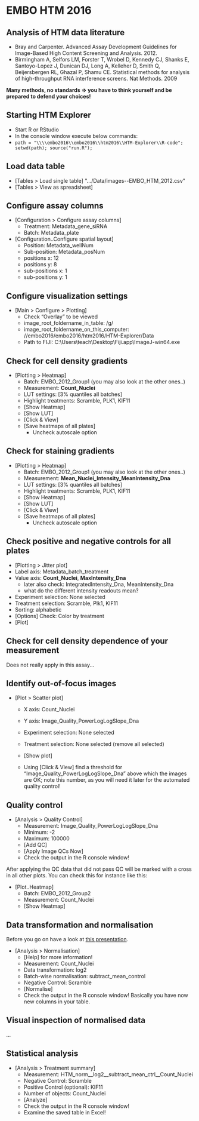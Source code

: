 # EMBO HTM 2016

## Analysis of HTM data literature

- Bray and Carpenter. Advanced Assay Development Guidelines for Image-Based High Content Screening and Analysis. 2012. 
- Birmingham A, Selfors LM, Forster T, Wrobel D, Kennedy CJ, Shanks E, Santoyo-Lopez J, Dunican DJ, Long A, Kelleher D, Smith Q, Beijersbergen RL, Ghazal P, Shamu CE. Statistical methods for analysis of high-throughput RNA interference screens. Nat Methods. 2009

**Many methods, no standards => you have to think yourself and be prepared to defend your choices!**

## Starting HTM Explorer

- Start R or RStudio
- In the console window execute below commands:
- `path = "\\\\embo2016\\embo2016\\htm2016\\HTM-Explorer\\R-code"; setwd(path); source("run.R");`

## Load data table

- [Tables > Load single table] "…/Data/images--EMBO_HTM_2012.csv"
- [Tables > View as spreadsheet]

## Configure assay columns

- [Configuration > Configure assay columns]
  - Treatment: Metadata_gene_siRNA
  - Batch: Metadata_plate
- [Configuration..Configure spatial layout]
  - Position: Metadata_wellNum
  - Sub-position: Metadata_posNum
  - positions x: 12
  - positions y: 8
  - sub-positions x: 1
  - sub-positions y: 1
  
## Configure visualization settings

- [Main > Configure > Plotting]
  - Check “Overlay” to be viewed
  - image_root_foldername_in_table: /g/
  - image_root_foldername_on_this_computer: //embo2016/embo2016/htm2016/HTM-Explorer/Data
  - Path to FIJI: C:\Users\teach\Desktop\Fiji.app\ImageJ-win64.exe


## Check for cell density gradients

- [Plotting > Heatmap]
  - Batch: EMBO_2012_Group1  (you may also look at the other ones..)
  - Measurement: **Count_Nuclei**
  - LUT settings: [3% quantiles all batches]
  - Highlight treatments: Scramble, PLK1, KIF11
  - [Show Heatmap] 
  - [Show LUT]
  - [Click & View]
  - [Save heatmaps of all plates]
     - Uncheck autoscale option 

## Check for staining gradients

- [Plotting > Heatmap]
  - Batch: EMBO_2012_Group1  (you may also look at the other ones..)
  - Measurement: **Mean_Nuclei_Intensity_MeanIntensity_Dna**
  - LUT settings: [3% quantiles all batches]
  - Highlight treatments: Scramble, PLK1, KIF11
  - [Show Heatmap] 
  - [Show LUT]
  - [Click & View]
  - [Save heatmaps of all plates]
     - Uncheck autoscale option 

## Check positive and negative controls for all plates

- [Plotting > Jitter plot]
- Label axis: Metadata_batch_treatment
- Value axis: **Count_Nuclei**, **MaxIntensity_Dna**
  - later also check: IntegratedIntensity_Dna, MeanIntensity_Dna
  - what do the different intensity readouts mean?
- Experiment selection: None selected
- Treatment selection: Scramble, Plk1, KIF11
- Sorting: alphabetic
- [Options] Check: Color by treatment
- [Plot]

## Check for cell density dependence of your measurement

Does not really apply in this assay...



## Identify out-of-focus images

- [Plot > Scatter plot]
  - X axis: Count_Nuclei
  - Y axis: Image_Quality_PowerLogLogSlope_Dna
  - Experiment selection: None selected
  - Treatment selection: None selected (remove all selected)
  - [Show plot]

  - Using [Click & View] find a threshold for “Image_Quality_PowerLogLogSlope_Dna” above which the images are OK; note this number, as you will need it later for the automated quality control!



## Quality control

- [Analysis > Quality Control]
  - Measurement: Image_Quality_PowerLogLogSlope_Dna
  - Minimum: -2
  - Maximum: 100000
  - [Add QC]
  - [Apply Image QCs Now] 
  - Check the output in the R console window!
  
After applying the QC data that did not pass QC will be marked with a cross in all other plots. You can check this for instance like this:

- [Plot..Heatmap]
  - Batch: EMBO_2012_Group2
  - Measurement: Count_Nuclei
  - [Show Heatmap]


## Data transformation and normalisation 


Before you go on have a look at [this presentation](https://github.com/tischi/presentation-biostatistics).

- [Analysis > Normalisation]
  - [Help] for more information!
  - Measurement: Count_Nuclei
  - Data transformation: log2
  - Batch-wise normalisation: subtract_mean_control
  - Negative Control: Scramble
  - [Normalise]
  - Check the output in the R console window! Basically you have now new columns in your table.

## Visual inspection of normalised data

...

## Statistical analysis

- [Analysis > Treatment summary]
  - Measurement: HTM_norm__log2__subtract_mean_ctrl__Count_Nuclei
  - Negative Control: Scramble
  - Positive Control (optional): KIF11
  - Number of objects: Count_Nuclei
  - [Analyze]
  - Check the output in the R console window!
  - Examine the saved table in Excel!



